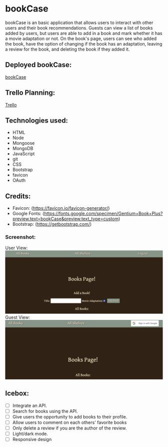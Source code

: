 # bookCase

bookCase is an basic application that allows users to interact with other users and their book recommendations. Guests can view a list of books added by users, but users are able to add in a book and mark whether it has a movie adaptation or not. On the book's page, users can see who added the book, have the option of changing if the book has an adaptation, leaving a review for the book, and deleting the book if they added it. 

## Deployed bookCase:
[bookCase](https://bookcase-ilysim.herokuapp.com/books)
## Trello Planning:
[Trello](https://trello.com/b/yZva8URA/bookcase)

## Technologies used:
- HTML
- Node
- Mongoose
- MongoDB
- JavaScript
- git
- CSS
- Bootstrap
- favicon
- OAuth

## Credits:
- Favicon: (https://favicon.io/favicon-generator/)
- Google Fonts: (https://fonts.google.com/specimen/Gentium+Book+Plus?preview.text=bookCase&preview.text_type=custom)
- Bootstrap: (https://getbootstrap.com/)

### Screenshot: 
User View:![User logged in:](./assets/user.png)
Guest View:![Guest only view:](./assets/guest.png)

## Icebox:
- [ ] Integrate an API.
- [ ] Search for books using the API.
- [ ] Give users the opportunity to add books to their profile.
- [ ] Allow users to comment on each others' favorite books
- [ ] Only delete a review if you are the author of the review.
- [ ] Light/dark mode.
- [ ] Responsive design
